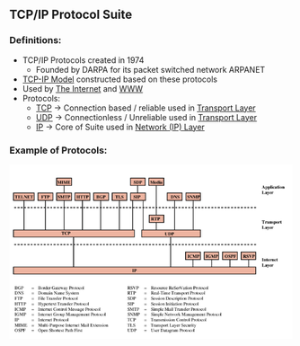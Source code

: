 ## TCP/IP Protocol Suite
### Definitions:
- TCP/IP Protocols created in 1974
	-  Founded by DARPA for its packet switched network ARPANET
- [TCP-IP Model](TCP-IP%20Model.md) constructed based on these protocols
- Used by [The Internet](The%20Internet.md) and [WWW](WWW.md)
- Protocols:
	- [TCP](TCP.md)  -> Connection based / reliable used in [Transport Layer](Transport%20Layer.md)
	- [UDP](UDP.md) -> Connectionless / Unreliable used in [Transport Layer](Transport%20Layer.md)
	- [IP](IP.md) -> Core of Suite used in [Network (IP) Layer](Network%20(IP)%20Layer.md)
### Example of Protocols:
![](Attachments/Protocols.png)